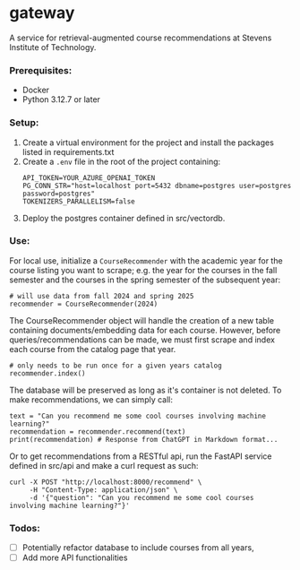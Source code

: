 # gateway
A service for retrieval-augmented course recommendations at Stevens Institute of Technology.

### Prerequisites:
- Docker
- Python 3.12.7 or later

### Setup:
1. Create a virtual environment for the project and install the packages listed in requirements.txt
2. Create a `.env` file in the root of the project containing:
   ```
   API_TOKEN=YOUR_AZURE_OPENAI_TOKEN
   PG_CONN_STR="host=localhost port=5432 dbname=postgres user=postgres password=postgres"
   TOKENIZERS_PARALLELISM=false
   ```
4. Deploy the postgres container defined in src/vectordb.

### Use:
For local use, initialize a `CourseRecommender` with the academic year for the course listing you want to scrape; e.g. the year for the courses in the fall semester and the courses in the spring semester of the subsequent year:
```
# will use data from fall 2024 and spring 2025
recommender = CourseRecommender(2024)
```
The CourseRecommender object will handle the creation of a new table containing documents/embedding data for each course. However, before queries/recommendations can be made, we must first scrape and index each course from the catalog page that year.
```
# only needs to be run once for a given years catalog
recommender.index()
```
The database will be preserved as long as it's container is not deleted.
To make recommendations, we can simply call:
```
text = "Can you recommend me some cool courses involving machine learning?"
recommendation = recommender.recommend(text)
print(recommendation) # Response from ChatGPT in Markdown format...
```
Or to get recommendations from a RESTful api, run the FastAPI service defined in src/api and make a curl request as such:
```
curl -X POST "http://localhost:8000/recommend" \
     -H "Content-Type: application/json" \
     -d '{"question": "Can you recommend me some cool courses involving machine learning?"}'
```
### Todos:
- [ ] Potentially refactor database to include courses from all years,
- [ ] Add more API functionalities
